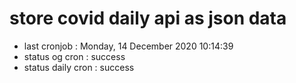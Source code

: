 # store covid daily api as json data

- last cronjob : Monday, 14 December 2020 10:14:39
- status og cron : success
- status daily cron : success
      
      